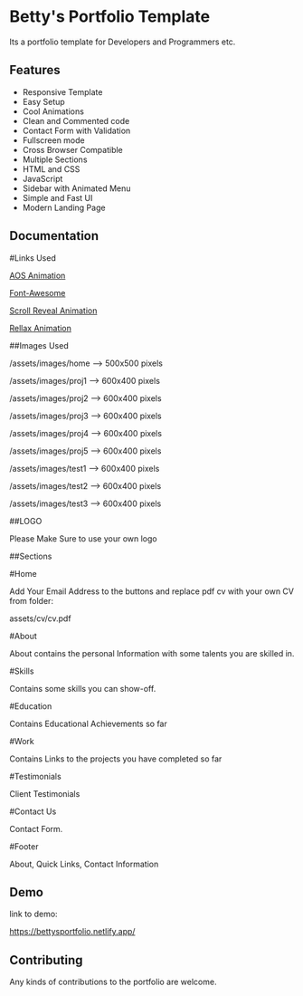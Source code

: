 
# Betty's Portfolio Template

Its a portfolio template for Developers and Programmers etc.


## Features

- Responsive Template
- Easy Setup
- Cool Animations
- Clean and Commented code
- Contact Form with Validation
- Fullscreen mode
- Cross Browser Compatible
- Multiple Sections
- HTML and CSS
- JavaScript
- Sidebar with Animated Menu
- Simple and Fast UI
- Modern Landing Page


## Documentation
#Links Used

[AOS Animation](https://unpkg.com/aos@2.3.1/dist/aos.js)

[Font-Awesome](https://cdnjs.cloudflare.com/ajax/libs/font-awesome/6.1.0/css/all.min.css")

[Scroll Reveal Animation](https://unpkg.com/scrollreveal)

[Rellax Animation](https://cdn.jsdelivr.net/gh/dixonandmoe/rellax@master/rellax.min.js)


##Images Used

/assets/images/home --> 500x500 pixels

/assets/images/proj1 --> 600x400 pixels

/assets/images/proj2 --> 600x400 pixels

/assets/images/proj3 --> 600x400 pixels

/assets/images/proj4 --> 600x400 pixels

/assets/images/proj5 --> 600x400 pixels

/assets/images/test1 --> 600x400 pixels

/assets/images/test2 --> 600x400 pixels

/assets/images/test3 --> 600x400 pixels

##LOGO

Please Make Sure to use your own logo

##Sections

#Home

Add Your Email Address to the buttons and replace pdf cv with your own CV from folder:

assets/cv/cv.pdf

#About

About contains the personal Information with some talents you are skilled in.

#Skills

Contains some skills you can show-off.

#Education

Contains Educational Achievements so far

#Work

Contains Links to the projects you have completed so far

#Testimonials

Client Testimonials

#Contact Us

Contact Form.

#Footer

About, Quick Links, Contact Information


## Demo

link to demo:

https://bettysportfolio.netlify.app/



## Contributing

Any kinds of contributions to the portfolio are welcome.

